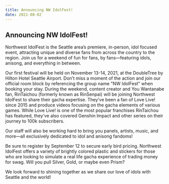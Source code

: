 ```yaml
---
title: Announcing NW IdolFest!
date: 2021-08-02
---
```


## Announcing NW IdolFest!

Northwest IdolFest is the Seattle area’s premiere, in-person, idol focused event, attracting unique and diverse fans from across the country to the region. Join us for a weekend of fun for fans, by fans—featuring idols, anisong, and everything in between.

Our first festival will be held on November 13-14, 2021, at the DoubleTree by Hilton Hotel Seattle Airport. Don’t miss a moment of the action and join our official room block by referencing the group name "NW IdolFest" when booking your stay.
During the weekend, content creator and You Wantanabe fan, RinTaichou (formerly known as RinSenpai) will be joining Northwest IdolFest to share their gacha expertise. They’ve been a fan of Love Live! since 2015 and produce videos focusing on the gacha elements of various games. While Love Live! is one of the most popular franchises RinTaichou has featured, they’ve also covered Genshin Impact and other series on their journey to 100k subscribers.

Our staff will also be working hard to bring you panels, artists, music, and more—all exclusively dedicated to idol and anisong fandoms!

Be sure to register by September 12 to secure early bird pricing. Northwest IdolFest offers a variety of brightly colored plastic and stickers for those who are looking to simulate a real life gacha experience of trading money for swag. Will you pull Silver, Gold, or maybe even Prism?

We look forward to shining together as we share our love of idols with Seattle and the world!